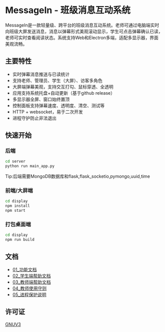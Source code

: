 # MessageIn - 班级消息互动系统

MessageIn是一款轻量级、跨平台的班级消息互动系统。老师可通过电脑端实时向班级大屏发送消息，消息以弹幕形式美观滚动显示，学生可点击弹幕确认已读，老师可实时查看阅读状态。系统支持Web和Electron多端，适配多显示器，界面美观流畅。

## 主要特性

- 实时弹幕消息推送与已读统计
- 支持老师、管理员、学生（大屏）、访客多角色
- 大屏端弹幕美观，支持交互打勾、鼠标穿透、全透明
- 应用支持系统托盘+自动更新（基于github release）
- 多显示器全屏、窗口始终置顶
- 控制面板支持弹幕速度、透明度、清空、测试等
- HTTP + websocket，易于二次开发
- 进程守护防止非法退出

## 快速开始

### 后端

```bash
cd server
python run main_app.py
```

Tip:后端需要MongoDB数据库和flask,flask_socketio,pymongo,uuid,time

### 前端/大屏端

```bash
cd display
npm install
npm start
```

### 打包桌面端

```bash
cd display
npm run build
```

## 文档

- [01_功能文档](Docx/01_功能文档.md)
- [02_学生端帮助文档](Docx/02_学生端帮助文档.md)
- [03_教师端帮助文档](Docx/03_教师端帮助文档.md)
- [04_教师使用守则](Docx/04_教师使用守则.md)
- [05_进程保护说明](Docx/05_进程保护说明.md)

## 许可证

[GNUV3](/LICENSE)
